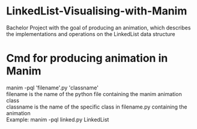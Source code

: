 # LinkedList-Visualising-with-Manim
Bachelor Project with the goal of producing an animation, which describes the implementations and operations on the LinkedList data structure

# Cmd for producing animation in Manim
manim -pql 'filename'.py 'classname'<br />
filename is the name of the python file containing the manim animation class<br />
classname is the name of the specific class in filename.py containing the animation<br />
Example: manim -pql linked.py LinkedList
